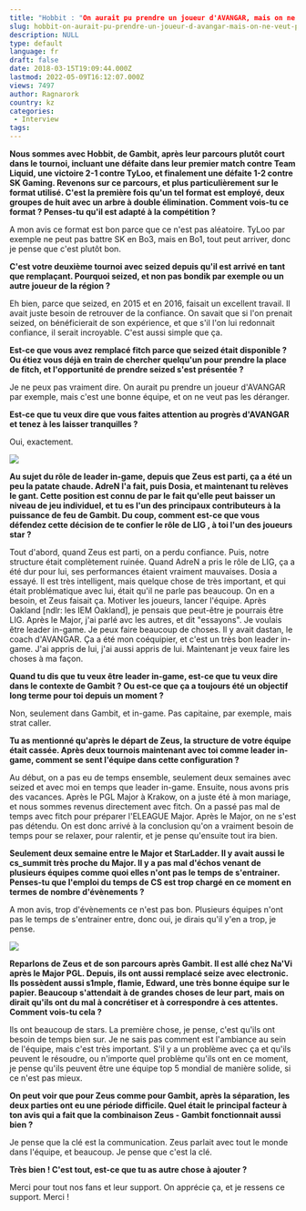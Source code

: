 ```yaml
---
title: "Hobbit : "On aurait pu prendre un joueur d'AVANGAR, mais on ne veut pas les déranger""
slug: hobbit-on-aurait-pu-prendre-un-joueur-d-avangar-mais-on-ne-veut-pas-les-deranger
description: NULL
type: default
language: fr
draft: false
date: 2018-03-15T19:09:44.000Z
lastmod: 2022-05-09T16:12:07.000Z
views: 7497
author: Ragnarork
country: kz
categories:
 - Interview
tags:
---
```

**Nous sommes avec Hobbit, de Gambit, après leur parcours plutôt court dans le tournoi, incluant une défaite dans leur premier match contre Team Liquid, une victoire 2-1 contre TyLoo, et finalement une défaite 1-2 contre SK Gaming. Revenons sur ce parcours, et plus particulièrement sur le format utilisé. C'est la première fois qu'un tel format est employé, deux groupes de huit avec un arbre à double élimination. Comment vois-tu ce format ? Penses-tu qu'il est adapté à la compétition ?**

A mon avis ce format est bon parce que ce n'est pas aléatoire. TyLoo par exemple ne peut pas battre SK en Bo3, mais en Bo1, tout peut arriver, donc je pense que c'est plutôt bon.

**C'est votre deuxième tournoi avec seized depuis qu'il est arrivé en tant que remplaçant. Pourquoi seized, et non pas bondik par exemple ou un autre joueur de la région ?**

Eh bien, parce que seized, en 2015 et en 2016, faisait un excellent travail. Il avait juste besoin de retrouver de la confiance. On savait que si l'on prenait seized, on bénéficierait de son expérience, et que s'il l'on lui redonnait confiance, il serait incroyable. C'est aussi simple que ça.

**Est-ce que vous avez remplacé fitch parce que seized était disponible ? Ou étiez vous déjà en train de chercher quelqu'un pour prendre la place de fitch, et l'opportunité de prendre seized s'est présentée ?**

Je ne peux pas vraiment dire. On aurait pu prendre un joueur d'AVANGAR par exemple, mais c'est une bonne équipe, et on ne veut pas les déranger.

**Est-ce que tu veux dire que vous faites attention au progrès d'AVANGAR et tenez à les laisser tranquilles ?** 

Oui, exactement.

![](https://flickshot-ue.s3.eu-west-2.amazonaws.com/flickshot/article/5a9bd0476a74a/images/Ag7mZLqdlPAwVKZ5TDQsNhRTQyGtakAFqptBWj2g.jpeg)

**Au sujet du rôle de leader in-game, depuis que Zeus est parti, ça a été un peu la patate chaude. AdreN l'a fait, puis Dosia, et maintenant tu relèves le gant. Cette position est connu de par le fait qu'elle peut baisser un niveau de jeu individuel, et tu es l'un des principaux contributeurs à la puissance de feu de Gambit. Du coup, comment est-ce que vous défendez cette décision de te confier le rôle de LIG , à toi l'un des joueurs star ?**

Tout d'abord, quand Zeus est parti, on a perdu confiance. Puis, notre structure était complètement ruinée. Quand AdreN a pris le rôle de LIG, ça a été dur pour lui, ses performances étaient vraiment mauvaises. Dosia a essayé. Il est très intelligent, mais quelque chose de très important, et qui était problématique avec lui, était qu'il ne parle pas beaucoup. On en a besoin, et Zeus faisait ça. Motiver les joueurs, lancer l'équipe. Après Oakland \[ndlr: les IEM Oakland\], je pensais que peut-être je pourrais être LIG. Après le Major, j'ai parlé avc les autres, et dit "essayons". Je voulais être leader in-game. Je peux faire beaucoup de choses. Il y avait dastan, le coach d'AVANGAR. Ça a été mon coéquipier, et c'est un très bon leader in-game. J'ai appris de lui, j'ai aussi appris de lui. Maintenant je veux faire les choses à ma façon.

**Quand tu dis que tu veux être leader in-game, est-ce que tu veux dire dans le contexte de Gambit ? Ou est-ce que ça a toujours été un objectif long terme pour toi depuis un moment ?**

Non, seulement dans Gambit, et in-game. Pas capitaine, par exemple, mais strat caller.

**Tu as mentionné qu'après le départ de Zeus, la structure de votre équipe était cassée. Après deux tournois maintenant avec toi comme leader in-game, comment se sent l'équipe dans cette configuration ?**

Au début, on a pas eu de temps ensemble, seulement deux semaines avec seized et avec moi en temps que leader in-game. Ensuite, nous avons pris des vacances. Après le PGL Major à Krakow, on a juste été à mon mariage, et nous sommes revenus directement avec fitch. On a passé pas mal de temps avec fitch pour préparer l'ELEAGUE Major. Après le Major, on ne s'est pas détendu. On est donc arrivé à la conclusion qu'on a vraiment besoin de temps pour se relaxer, pour ralentir, et je pense qu'ensuite tout ira bien.

**Seulement deux semaine entre le Major et StarLadder. Il y avait aussi le cs\_summit très proche du Major. Il y a pas mal d'échos venant de plusieurs équipes comme quoi elles n'ont pas le temps de s'entrainer. Penses-tu que l'emploi du temps de CS est trop chargé en ce moment en termes de nombre d'évènements ?**

A mon avis, trop d'évènements ce n'est pas bon. Plusieurs équipes n'ont pas le temps de s'entrainer entre, donc oui, je dirais qu'il y'en a trop, je pense.

![](https://flickshot-ue.s3.eu-west-2.amazonaws.com/flickshot/article/5a9bd0476a74a/images/z0vH0vBI2QIaEGzDP8hruS9oU7mQ3eTXF2J2NZYB.jpeg)

**Reparlons de Zeus et de son parcours après Gambit. Il est allé chez Na'Vi après le Major PGL. Depuis, ils ont aussi remplacé seize avec electronic. Ils possèdent aussi s1mple, flamie, Edward, une très bonne équipe sur le papier. Beaucoup s'attendait à de grandes choses de leur part, mais on dirait qu'ils ont du mal à concrétiser et à correspondre à ces attentes. Comment vois-tu cela ?**

Ils ont beaucoup de stars. La première chose, je pense, c'est qu'ils ont besoin de temps bien sur. Je ne sais pas comment est l'ambiance au sein de l'équipe, mais c'est très important. S'il y a un problème avec ça et qu'ils peuvent le résoudre, ou n'importe quel problème qu'ils ont en ce moment, je pense qu'ils peuvent être une équipe top 5 mondial de manière solide, si ce n'est pas mieux.

**On peut voir que pour Zeus comme pour Gambit, après la séparation, les deux parties ont eu une période difficile. Quel était le principal facteur à ton avis qui a fait que la combinaison Zeus - Gambit fonctionnait aussi bien ?**

Je pense que la clé est la communication. Zeus parlait avec tout le monde dans l'équipe, et beaucoup. Je pense que c'est la clé.

**Très bien ! C'est tout, est-ce que tu as autre chose à ajouter ?**

Merci pour tout nos fans et leur support. On apprécie ça, et je ressens ce support. Merci !
